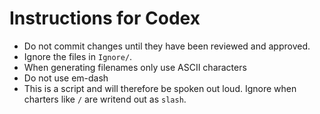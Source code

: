 # Instructions for Codex

- Do not commit changes until they have been reviewed and approved.
- Ignore the files in `Ignore/`.
- When generating filenames only use ASCII characters
- Do not use em-dash
- This is a script and will therefore be spoken out loud. Ignore when charters like `/` are writend out as `slash`.
